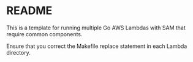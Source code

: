 # README

This is a template for running multiple Go AWS Lambdas with SAM that require common components.

Ensure that you correct the Makefile replace statement in each Lambda directory.


